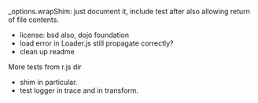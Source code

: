 
_options.wrapShim: just document it, include test after also allowing return of file contents.


* license: bsd also, dojo foundation
* load error in Loader.js still propagate correctly?
* clean up readme

More tests from r.js dir

* shim in particular.
* test logger in trace and in transform.
